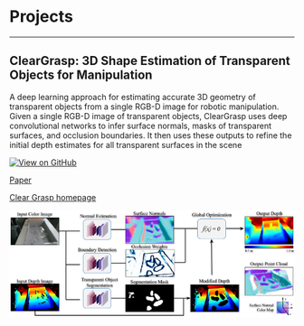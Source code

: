 # Projects

---
## ClearGrasp: 3D Shape Estimation of Transparent Objects for Manipulation

A deep learning approach for estimating accurate 3D geometry of transparent objects from a single RGB-D image for robotic manipulation. Given a single RGB-D image of transparent objects, ClearGrasp uses deep convolutional networks to infer surface normals, masks of transparent surfaces, and occlusion boundaries. It then uses these outputs to refine the initial depth estimates for all transparent surfaces in the scene

[![View on GitHub](https://img.shields.io/badge/GitHub-View_on_GitHub-blue?logo=GitHub)](https://github.com/Shreeyak/cleargrasp)

[Paper](https://arxiv.org/abs/1910.02550)

[Clear Grasp homepage](https://sites.google.com/view/cleargrasp)

<center><img src="assets/img/cleargrasp_approach_overview.png"/></center>